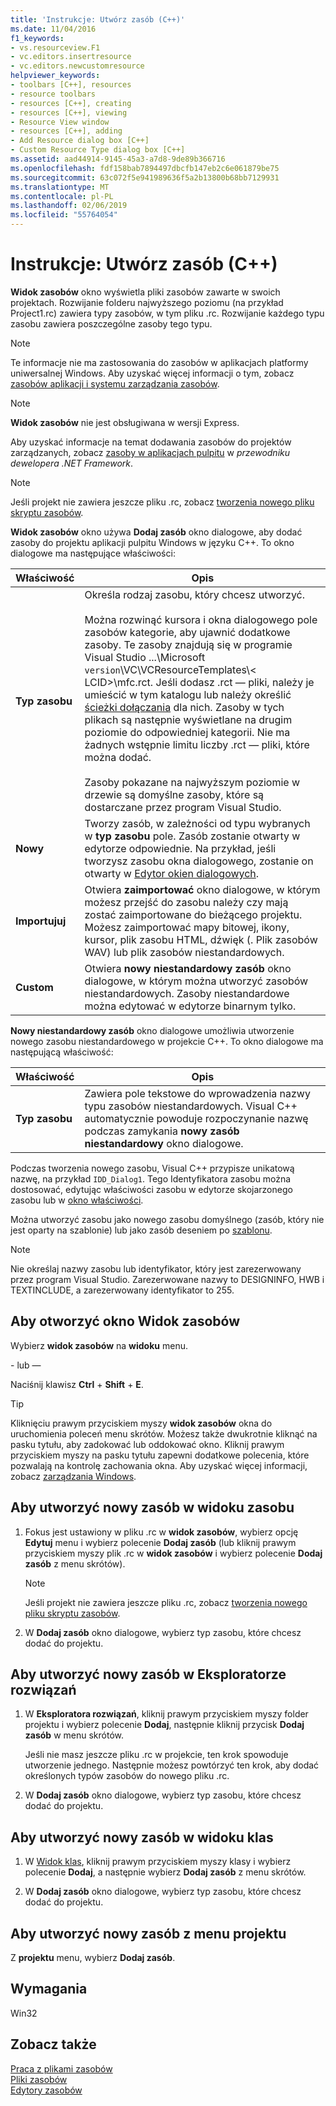 ```yaml
---
title: 'Instrukcje: Utwórz zasób (C++)'
ms.date: 11/04/2016
f1_keywords:
- vs.resourceview.F1
- vc.editors.insertresource
- vc.editors.newcustomresource
helpviewer_keywords:
- toolbars [C++], resources
- resource toolbars
- resources [C++], creating
- resources [C++], viewing
- Resource View window
- resources [C++], adding
- Add Resource dialog box [C++]
- Custom Resource Type dialog box [C++]
ms.assetid: aad44914-9145-45a3-a7d8-9de89b366716
ms.openlocfilehash: fdf158bab7894497dbcfb147eb2c6e061879be75
ms.sourcegitcommit: 63c072f5e941989636f5a2b13800b68bb7129931
ms.translationtype: MT
ms.contentlocale: pl-PL
ms.lasthandoff: 02/06/2019
ms.locfileid: "55764054"
---
```

# <a name="how-to-create-a-resource-c"></a>Instrukcje: Utwórz zasób (C++)

**Widok zasobów** okno wyświetla pliki zasobów zawarte w swoich projektach. Rozwijanie folderu najwyższego poziomu (na przykład Project1.rc) zawiera typy zasobów, w tym pliku .rc. Rozwijanie każdego typu zasobu zawiera poszczególne zasoby tego typu.

> [!NOTE]
> Te informacje nie ma zastosowania do zasobów w aplikacjach platformy uniwersalnej Windows. Aby uzyskać więcej informacji o tym, zobacz [zasobów aplikacji i systemu zarządzania zasobów](/windows/uwp/app-resources/).

> [!NOTE]
> **Widok zasobów** nie jest obsługiwana w wersji Express.

Aby uzyskać informacje na temat dodawania zasobów do projektów zarządzanych, zobacz [zasoby w aplikacjach pulpitu](/dotnet/framework/resources/index) w *przewodniku dewelopera .NET Framework*.

> [!NOTE]
> Jeśli projekt nie zawiera jeszcze pliku .rc, zobacz [tworzenia nowego pliku skryptu zasobów](../windows/how-to-create-a-resource-script-file.md).

**Widok zasobów** okno używa **Dodaj zasób** okno dialogowe, aby dodać zasoby do projektu aplikacji pulpitu Windows w języku C++. To okno dialogowe ma następujące właściwości:

|Właściwość|Opis|
|---|---|
|**Typ zasobu**|Określa rodzaj zasobu, który chcesz utworzyć.<br/><br/>Można rozwinąć kursora i okna dialogowego pole zasobów kategorie, aby ujawnić dodatkowe zasoby. Te zasoby znajdują się w programie Visual Studio ...\Microsoft `version`\VC\VCResourceTemplates\\< LCID\>\mfc.rct. Jeśli dodasz .rct — pliki, należy je umieścić w tym katalogu lub należy określić [ścieżki dołączania](../windows/how-to-specify-include-directories-for-resources.md) dla nich. Zasoby w tych plikach są następnie wyświetlane na drugim poziomie do odpowiedniej kategorii. Nie ma żadnych wstępnie limitu liczby .rct — pliki, które można dodać.<br/><br/>Zasoby pokazane na najwyższym poziomie w drzewie są domyślne zasoby, które są dostarczane przez program Visual Studio.|
|**Nowy**|Tworzy zasób, w zależności od typu wybranych w **typ zasobu** pole. Zasób zostanie otwarty w edytorze odpowiednie. Na przykład, jeśli tworzysz zasobu okna dialogowego, zostanie on otwarty w [Edytor okien dialogowych](../windows/dialog-editor.md).|
|**Importujuj**|Otwiera **zaimportować** okno dialogowe, w którym możesz przejść do zasobu należy czy mają zostać zaimportowane do bieżącego projektu. Możesz zaimportować mapy bitowej, ikony, kursor, plik zasobu HTML, dźwięk (. Plik zasobów WAV) lub plik zasobów niestandardowych.|
|**Custom**|Otwiera **nowy niestandardowy zasób** okno dialogowe, w którym można utworzyć zasobów niestandardowych. Zasoby niestandardowe można edytować w edytorze binarnym tylko.|

**Nowy niestandardowy zasób** okno dialogowe umożliwia utworzenie nowego zasobu niestandardowego w projekcie C++. To okno dialogowe ma następującą właściwość:

|Właściwość|Opis|
|---|---|
|**Typ zasobu**|Zawiera pole tekstowe do wprowadzenia nazwy typu zasobów niestandardowych. Visual C++ automatycznie powoduje rozpoczynanie nazwę podczas zamykania **nowy zasób niestandardowy** okno dialogowe.|

Podczas tworzenia nowego zasobu, Visual C++ przypisze unikatową nazwę, na przykład `IDD_Dialog1`. Tego Identyfikatora zasobu można dostosować, edytując właściwości zasobu w edytorze skojarzonego zasobu lub w [okno właściwości](/visualstudio/ide/reference/properties-window).

Można utworzyć zasobu jako nowego zasobu domyślnego (zasób, który nie jest oparty na szablonie) lub jako zasób deseniem po [szablonu](../windows/how-to-use-resource-templates.md).

> [!NOTE]
> Nie określaj nazwy zasobu lub identyfikator, który jest zarezerwowany przez program Visual Studio. Zarezerwowane nazwy to DESIGNINFO, HWB i TEXTINCLUDE, a zarezerwowany identyfikator to 255.

## <a name="to-open-the-resource-view-window"></a>Aby otworzyć okno Widok zasobów

Wybierz **widok zasobów** na **widoku** menu.

   \- lub —

Naciśnij klawisz **Ctrl** + **Shift** + **E**.

> [!TIP]
> Kliknięciu prawym przyciskiem myszy **widok zasobów** okna do uruchomienia poleceń menu skrótów. Możesz także dwukrotnie kliknąć na pasku tytułu, aby zadokować lub oddokować okno. Kliknij prawym przyciskiem myszy na pasku tytułu zapewni dodatkowe polecenia, które pozwalają na kontrolę zachowania okna. Aby uzyskać więcej informacji, zobacz [zarządzania Windows](/visualstudio/ide/customizing-window-layouts-in-visual-studio).

## <a name="to-create-a-new-resource-in-resource-view"></a>Aby utworzyć nowy zasób w widoku zasobu

1. Fokus jest ustawiony w pliku .rc w **widok zasobów**, wybierz opcję **Edytuj** menu i wybierz polecenie **Dodaj zasób** (lub kliknij prawym przyciskiem myszy plik .rc w **widok zasobów** i wybierz polecenie **Dodaj zasób** z menu skrótów).

   > [!NOTE]
   > Jeśli projekt nie zawiera jeszcze pliku .rc, zobacz [tworzenia nowego pliku skryptu zasobów](../windows/how-to-create-a-resource-script-file.md).

1. W **Dodaj zasób** okno dialogowe, wybierz typ zasobu, które chcesz dodać do projektu.

## <a name="to-create-a-new-resource-in-solution-explorer"></a>Aby utworzyć nowy zasób w Eksploratorze rozwiązań

1. W **Eksploratora rozwiązań**, kliknij prawym przyciskiem myszy folder projektu i wybierz polecenie **Dodaj**, następnie kliknij przycisk **Dodaj zasób** w menu skrótów.

   Jeśli nie masz jeszcze pliku .rc w projekcie, ten krok spowoduje utworzenie jednego. Następnie możesz powtórzyć ten krok, aby dodać określonych typów zasobów do nowego pliku .rc.

2. W **Dodaj zasób** okno dialogowe, wybierz typ zasobu, które chcesz dodać do projektu.

## <a name="to-create-a-new-resource-in-class-view"></a>Aby utworzyć nowy zasób w widoku klas

1. W [Widok klas](/visualstudio/ide/viewing-the-structure-of-code), kliknij prawym przyciskiem myszy klasy i wybierz polecenie **Dodaj**, a następnie wybierz **Dodaj zasób** z menu skrótów.

2. W **Dodaj zasób** okno dialogowe, wybierz typ zasobu, które chcesz dodać do projektu.

## <a name="to-create-a-new-resource-from-the-project-menu"></a>Aby utworzyć nowy zasób z menu projektu

Z **projektu** menu, wybierz **Dodaj zasób**.

## <a name="requirements"></a>Wymagania

Win32

## <a name="see-also"></a>Zobacz także

[Praca z plikami zasobów](../windows/working-with-resource-files.md)<br/>
[Pliki zasobów](../windows/resource-files-visual-studio.md)<br/>
[Edytory zasobów](../windows/resource-editors.md)<br/>
